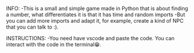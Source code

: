 
INFO:
-This is a small and simple game made in Python that is about finding a number, what differentiates it is that it has time and random imports
-But you can add more imports and adapt it, for example, create a kind of NPC that you can talk to :).

INSTRUCTIONS:
-You need have vscode and paste the code. You can interact with the code in the terminal😁.
